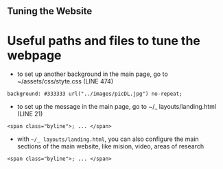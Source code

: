 Tuning the Website
---


# Useful paths and files to tune the webpage

* to set up another background in the main page, go to ~/assets/css/styte.css (LINE 474)
```
background: #333333 url("../images/picDL.jpg") no-repeat;
```

* to set up the message in the main page, go to ~/_ layouts/landing.html (LINE 21)
```
<span class="byline">; ... </span>
```

* with `~/_ layouts/landing.html`, you can also configure 
the main sections of the main website, like mision, video, areas of research
```
<span class="byline">; ... </span>
```



